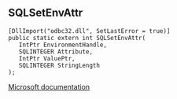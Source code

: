 ## SQLSetEnvAttr

```
[DllImport("odbc32.dll", SetLastError = true)]
public static extern int SQLSetEnvAttr(
   IntPtr EnvironmentHandle,
   SQLINTEGER Attribute,
   IntPtr ValuePtr,
   SQLINTEGER StringLength
);
```

[Microsoft documentation](https://docs.microsoft.com/en-us/sql/odbc/reference/syntax/sqlsetenvattr-function)
